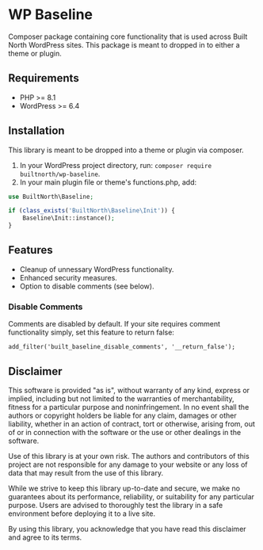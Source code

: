 # WP Baseline

Composer package containing core functionality that is used across Built North WordPress sites. This package is meant to dropped in to either a theme or plugin.

## Requirements

-   PHP >= 8.1
-   WordPress >= 6.4

## Installation

This library is meant to be dropped into a theme or plugin via composer.

1. In your WordPress project directory, run: `composer require builtnorth/wp-baseline`.
2. In your main plugin file or theme's functions.php, add:

```php
use BuiltNorth\Baseline;

if (class_exists('BuiltNorth\Baseline\Init')) {
    Baseline\Init::instance();
}
```

## Features

-   Cleanup of unnessary WordPress functionality.
-   Enhanced security measures.
-   Option to disable comments (see below).

### Disable Comments

Comments are disabled by default. If your site requires comment functionality simply, set this feature to return false:

```
add_filter('built_baseline_disable_comments', '__return_false');
```

## Disclaimer

This software is provided "as is", without warranty of any kind, express or implied, including but not limited to the warranties of merchantability, fitness for a particular purpose and noninfringement. In no event shall the authors or copyright holders be liable for any claim, damages or other liability, whether in an action of contract, tort or otherwise, arising from, out of or in connection with the software or the use or other dealings in the software.

Use of this library is at your own risk. The authors and contributors of this project are not responsible for any damage to your website or any loss of data that may result from the use of this library.

While we strive to keep this library up-to-date and secure, we make no guarantees about its performance, reliability, or suitability for any particular purpose. Users are advised to thoroughly test the library in a safe environment before deploying it to a live site.

By using this library, you acknowledge that you have read this disclaimer and agree to its terms.
